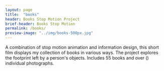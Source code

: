 ```yaml
---
layout: page
title:  "books"
header: Books Stop Motion Project
brief-header: Books Stop Motion
permalink: /books/
preview-image: "../img/books-500px.jpg"
---
```


A combination of stop motion animation and information design, this short film displays my collection of books in various ways. The project explores the footprint left by a person's objects. Includes 55 books and over () individual photographs.